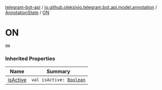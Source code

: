 [telegram-bot-api](../../index.md) / [io.github.oleksivio.telegram.bot.api.model.annotation](../index.md) / [AnnotationState](index.md) / [ON](./-o-n.md)

# ON

`ON`

### Inherited Properties

| Name | Summary |
|---|---|
| [isActive](is-active.md) | `val isActive: `[`Boolean`](https://kotlinlang.org/api/latest/jvm/stdlib/kotlin/-boolean/index.html) |
